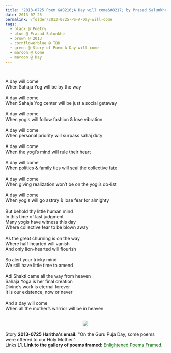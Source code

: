 ```yaml
---
title: '2013-0725 Poem &#8216;A Day will come&#8217; by Prasad Salunkhe'
date: 2013-07-25
permalink: /folder/2013-0725-PS-A-Day-will-come
tags:
  - black @ Poetry
  - blue @ Prasad Salunkhe
  - brown @ 2013
  - cornflowerblue @ TBD
  - green @ Story of Poem A Day will come
  - maroon @ Come  
  - maroon @ Day
---
```


<br>

<p>
A day will come<br>
When Sahaja Yog will be by the way<br>
<br>
A day will come<br>
When Sahaja Yog center will be just a social getaway<br>
<br>
A day will come<br>
When yogis will follow fashion & lose vibration<br>
<br>
A day will come<br>
When personal priority will surpass sahaj duty<br>
<br>
A day will come<br>
When the yogi’s mind will rule their heart<br>
<br>
A day will come<br>
When politics & family ties will seal the collective fate<br>
<br>
A day will come<br>
When giving realization won’t be on the yogi’s do-list<br>
<br>
A day will come<br>
When yogis will go astray & lose fear for almighty<br>
<br>
But behold thy little human mind<br>
In this time of last judgment<br>
Many yogis have witness this day<br>
Where collective fear to be blown away<br>
<br>
As the great churning is on the way<br>
Where half-hearted will vanish<br>
And only lion-hearted will flourish<br>
<br>
So alert your tricky mind<br>
We still have little time to amend<br>
<br>
Adi Shakti came all the way from heaven<br>
Sahaja Yoga is her final creation<br>
Divine’s work is eternal forever<br>
It is our existence, now or never<br>
<br>
And a day will come<br>
When all the mother’s warrior will be in heaven<br>
</p>

<br>

<div style="text-align: center"><img src="/images/2013-0725_Poem_'Journey...'_by_Prasad_Salunkhe.jpg" /></div>

<br>

<wave-list>
<list-title color="DarkSeaGreen" width="25">Story</list-title>
  <list-item color="BlanchedAlmond"  width="280"><b>2013-0725 Haritha's email:</b> "On the Guru Puja Day, some poems were offered to our Holy Mother."</list-item>
</wave-list>

<br>

<wave-list>
<list-title color="DarkSeaGreen" width="25">Links</list-title>
  <list-item color="BlanchedAlmond"  width="285"><b> L1. Link to the gallery of poems framed:</b> <a href="https://imageevent.com/sahaja/art/enlightenedpoemsframed"><font color="DarkGreen">Enlightened Poems Framed</font></a>. </list-item>
</wave-list>